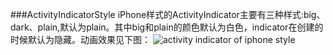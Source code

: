 ###ActivityIndicatorStyle
iPhone样式的ActivityIndicator主要有三种样式:big、dark、plain,默认为plain。其中big和plain的颜色默认为白色，indicator在创建的时候默认为隐藏。动画效果见下图：
![activity indicator of iphone style](http://image.tidev.in/image/43/activity_indicator.gif)


